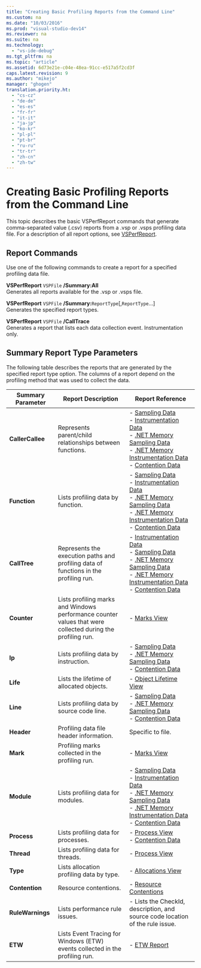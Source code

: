 ```yaml
---
title: "Creating Basic Profiling Reports from the Command Line"
ms.custom: na
ms.date: "10/03/2016"
ms.prod: "visual-studio-dev14"
ms.reviewer: na
ms.suite: na
ms.technology: 
  - "vs-ide-debug"
ms.tgt_pltfrm: na
ms.topic: "article"
ms.assetid: 6d73e21e-c04e-48ea-91cc-e517a5f2cd3f
caps.latest.revision: 9
ms.author: "mikejo"
manager: "ghogen"
translation.priority.ht: 
  - "cs-cz"
  - "de-de"
  - "es-es"
  - "fr-fr"
  - "it-it"
  - "ja-jp"
  - "ko-kr"
  - "pl-pl"
  - "pt-br"
  - "ru-ru"
  - "tr-tr"
  - "zh-cn"
  - "zh-tw"
---
```

# Creating Basic Profiling Reports from the Command Line
This topic describes the basic VSPerfReport commands that generate comma-separated value (.csv) reports from a .vsp or .vsps profiling data file. For a description of all report options, see [VSPerfReport](../profiling/vsperfreport.md).  
  
## Report Commands  
 Use one of the following commands to create a report for a specified profiling data file.  
  
 **VSPerfReport** `VSPFile` **/Summary:All**  
 Generates all reports available for the .vsp or .vsps file.  
  
 **VSPerfReport** `VSPFile` **/Summary:**`ReportType`[,`ReportType`...]  
 Generates the specified report types.  
  
 **VSPerfReport** `VSPFile` **/CallTrace**  
 Generates a report that lists each data collection event. Instrumentation only.  
  
## Summary Report Type Parameters  
 The following table describes the reports that are generated by the specified report type option. The columns of a report depend on the profiling method that was used to collect the data.  
  
|Summary Parameter|Report Description|Report Reference|  
|-----------------------|------------------------|----------------------|  
|**CallerCallee**|Represents parent/child relationships between functions.|-   [Sampling Data](../profiling/caller---callee-view---sampling-data.md)<br />-   [Instrumentation Data](../profiling/caller-callee-view---instrumentation-data.md)<br />-   [.NET Memory Sampling Data](../profiling/caller-callee-view---.net-memory-sampling-data.md)<br />-   [.NET Memory Instrumentation Data](../profiling/caller-callee-view---net-memory-instrumentation-data.md)<br />-   [Contention Data](../profiling/caller---callee-view----contention-data.md)|  
|**Function**|Lists profiling data by function.|-   [Sampling Data](../profiling/functions-view---sampling-data.md)<br />-   [Instrumentation Data](../profiling/functions-view---instrumentation-data.md)<br />-   [.NET Memory Sampling Data](../profiling/functions-view---.net-memory-sampling-data.md)<br />-   [.NET Memory Instrumentation Data](../profiling/functions-view---.net-memory-instrumentation-data.md)<br />-   [Contention Data](../profiling/functions-view---contention-data.md)|  
|**CallTree**|Represents the execution paths and profiling data of functions in the profiling run.|-   [Instrumentation Data](../profiling/call-tree-view---instrumentation-data.md)<br />-   [Sampling Data](../profiling/call-tree-view---sampling-data.md)<br />-   [.NET Memory Sampling Data](../profiling/call-tree-view---.net-memory-sampling-data.md)<br />-   [.NET Memory Instrumentation Data](../profiling/call-tree-view---.net-memory-instrumentation-data.md)<br />-   [Contention Data](../profiling/call-tree-view---contention-data.md)|  
|**Counter**|Lists profiling marks and Windows performance counter values that were collected during the profiling run.|-   [Marks View](../profiling/marks-view.md)|  
|**Ip**|Lists profiling data by instruction.|-   [Sampling Data](../profiling/instruction-pointers--ips--view---sampling-data.md)<br />-   [.NET Memory Sampling Data](../profiling/instruction-pointers--ips--view---.net-memory-sampling-data.md)<br />-   [Contention Data](../profiling/instruction-pointers--ips--view---contention-data.md)|  
|**Life**|Lists the lifetime of allocated objects.|-   [Object Lifetime View](../profiling/object-lifetime-view.md)|  
|**Line**|Lists profiling data by source code line.|-   [Sampling Data](../profiling/lines-view---sampling-data.md)<br />-   [.NET Memory Sampling Data](../profiling/lines-view---.net-memory-sampling-data.md)<br />-   [Contention Data](../profiling/lines-view---contention-data.md)|  
|**Header**|Profiling data file header information.|Specific to file.|  
|**Mark**|Profiling marks collected in the profiling run.|-   [Marks View](../profiling/marks-view.md)|  
|**Module**|Lists profiling data for modules.|-   [Sampling Data](../profiling/modules-view---sampling-data.md)<br />-   [Instrumentation Data](../profiling/modules-view---instrumentation-data.md)<br />-   [.NET Memory Sampling Data](../profiling/modules-view---.net-memory-sampling-data.md)<br />-   [.NET Memory Instrumentation Data](../profiling/modules-view---.net-memory-instrumentation-data.md)<br />-   [Contention Data](../profiling/modules-view---contention-data.md)|  
|**Process**|Lists profiling data for processes.|-   [Process View](../profiling/process-view.md)<br />-   [Contention Data](../profiling/process-view---contention-data.md)|  
|**Thread**|Lists profiling data for threads.|-   [Process View](../profiling/process-view.md)|  
|**Type**|Lists allocation profiling data by type.|-   [Allocations View](../profiling/.net-memory-allocations-view.md)|  
|**Contention**|Resource contentions.|-   [Resource Contentions](../profiling/resource-contentions-view---contention-data.md)|  
|**RuleWarnings**|Lists performance rule issues.|-   Lists the CheckId, description, and source code location of the rule issue.|  
|**ETW**|Lists Event Tracing for Windows (ETW) events collected in the profiling run.|-   [ETW Report](../profiling/event-tracing-for-windows--etw--report.md)|